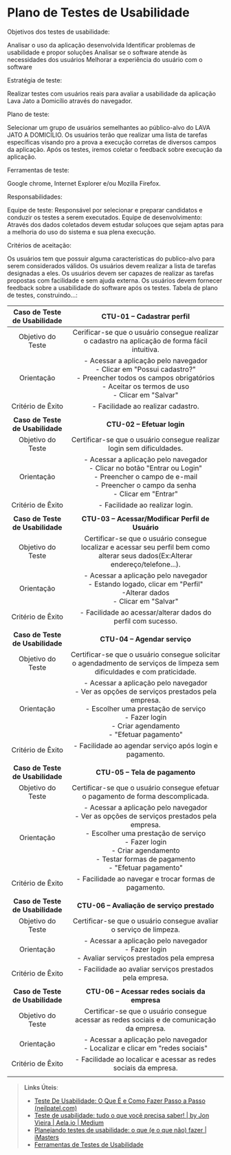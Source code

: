 # Plano de Testes de Usabilidade

Objetivos dos testes de usabilidade:

Analisar o uso da aplicação desenvolvida
Identificar problemas de usabilidade e propor soluções
Analisar se o software atende às necessidades dos usuários
Melhorar a experiência do usuário com o software

Estratégia de teste:
 
 Realizar testes com usuários reais para avaliar a usabilidade da aplicação Lava Jato a Domicílio através do navegador.

Plano de teste:

Selecionar um grupo de usuários semelhantes ao público-alvo do LAVA JATO A DOMICÍLIO.
Os usuários terão que realizar uma lista de tarefas específicas visando pro a prova a execução corretas de diversos campos da aplicação.
Após os testes, iremos coletar o feedback sobre execução da aplicação.

Ferramentas de teste:

Google chrome, Internet Explorer e/ou Mozilla Firefox.

Responsabilidades:

Equipe de teste: Responsável por selecionar e preparar candidatos e conduzir os testes a serem executados.
Equipe de desenvolvimento: Através dos dados coletados devem estudar soluçoes que sejam aptas para a melhoria do uso do sistema e sua plena execução.

Critérios de aceitação:

Os usuários tem que possuir alguma caracteristicas do publico-alvo para serem considerados válidos.
Os usuários devem realizar a lista de tarefas designadas a eles.
Os usuários devem ser capazes de realizar as tarefas propostas com facilidade e sem ajuda externa.
Os usuários devem fornecer feedback sobre a usabilidade do software após os testes.
 Tabela de plano de testes, construindo...:

 | **Caso de Teste de Usabilidade** 	| **CTU-01 – Cadastrar perfil** 	|
|:---:	|:---:	|
| Objetivo do Teste 	| Cerificar-se que o usuário consegue realizar o cadastro na aplicação de forma fácil intuitiva. |
| Orientação 	| - Acessar a aplicação pelo navegador <br> - Clicar em "Possui cadastro?" <br> - Preencher todos os campos obrigatórios <br> - Aceitar os termos de uso <br> - Clicar em "Salvar" |
|Critério de Êxito | - Facilidade ao realizar cadastro. |
|  	|  	|
| **Caso de Teste de Usabilidade** 	| **CTU-02 – Efetuar login**	|
| Objetivo do Teste 	| Certificar-se que o usuário consegue realizar login sem dificuldades. |
| Orientação 	| - Acessar a aplicação pelo navegador <br> - Clicar no botão "Entrar ou Login" <br> - Preencher o campo de e-mail <br> - Preencher o campo da senha <br> - Clicar em "Entrar" |
|Critério de Êxito | - Facilidade ao realizar login. |
|  	|  	|
| **Caso de Teste de Usabilidade** 	| **CTU-03 – Acessar/Modificar Perfil de Usuário**	|
| Objetivo do Teste 	| Certificar-se que o usuário consegue localizar e acessar seu perfil bem como alterar seus dados(Ex:Alterar endereço/telefone...). |
| Orientação 	| - Acessar a aplicação pelo navegador <br> - Estando logado, clicar em "Perfil" <br> -Alterar dados <br> - Clicar em "Salvar" |
|Critério de Êxito | - Facilidade ao acessar/alterar dados do perfil com sucesso. |
|  	|  	|
| **Caso de Teste de Usabilidade** 	| **CTU-04 – Agendar serviço**	|
| Objetivo do Teste 	| Certificar-se que o usuário consegue solicitar o agendadmento de serviços de limpeza sem dificuldades e com praticidade. |
| Orientação 	| - Acessar a aplicação pelo navegador <br> - Ver as opções de serviços prestados pela empresa. <br> - Escolher uma prestação de serviço <br> - Fazer login <br> - Criar agendamento <br> - "Efetuar pagamento" |
|Critério de Êxito | - Facilidade ao agendar serviço após login e pagamento. |
|  	|  	|
| **Caso de Teste de Usabilidade** 	| **CTU-05 – Tela de pagamento**	|
| Objetivo do Teste 	| Certificar-se que o usuário consegue efetuar o pagamento de forma descomplicada. |
| Orientação 	| - Acessar a aplicação pelo navegador <br> - Ver as opções de serviços prestados pela empresa. <br> - Escolher uma prestação de serviço <br> - Fazer login <br> - Criar agendamento <br> - Testar formas de pagamento <br> - "Efetuar pagamento" |
|Critério de Êxito | - Facilidade ao navegar e trocar formas de pagamento. |
|  	|  	|
| **Caso de Teste de Usabilidade** 	| **CTU-06 – Avaliação de serviço prestado**	|
| Objetivo do Teste 	| Certificar-se que o usuário consegue avaliar o serviço de limpeza. |
| Orientação 	| - Acessar a aplicação pelo navegador <br> - Fazer login <br> - Avaliar serviços prestados pela empresa <br> |
|Critério de Êxito | - Facilidade ao avaliar serviços prestados pela empresa. |
|  	|  	|
| **Caso de Teste de Usabilidade** 	| **CTU-06 – Acessar redes sociais da empresa**	|
| Objetivo do Teste 	| Certificar-se que o usuário consegue acessar as redes sociais e de comunicação da empresa. |
| Orientação 	| - Acessar a aplicação pelo navegador <br> - Localizar e clicar em "redes sociais" <br> |
|Critério de Êxito | - Facilidade ao localicar e acessar as redes sociais da empresa. |
|  	|  	|



 
> **Links Úteis**:
> - [Teste De Usabilidade: O Que É e Como Fazer Passo a Passo (neilpatel.com)](https://neilpatel.com/br/blog/teste-de-usabilidade/)
> - [Teste de usabilidade: tudo o que você precisa saber! | by Jon Vieira | Aela.io | Medium](https://medium.com/aela/teste-de-usabilidade-o-que-voc%C3%AA-precisa-saber-39a36343d9a6/)
> - [Planejando testes de usabilidade: o que (e o que não) fazer | iMasters](https://imasters.com.br/design-ux/planejando-testes-de-usabilidade-o-que-e-o-que-nao-fazer/)
> - [Ferramentas de Testes de Usabilidade](https://www.usability.gov/how-to-and-tools/resources/templates.html)
